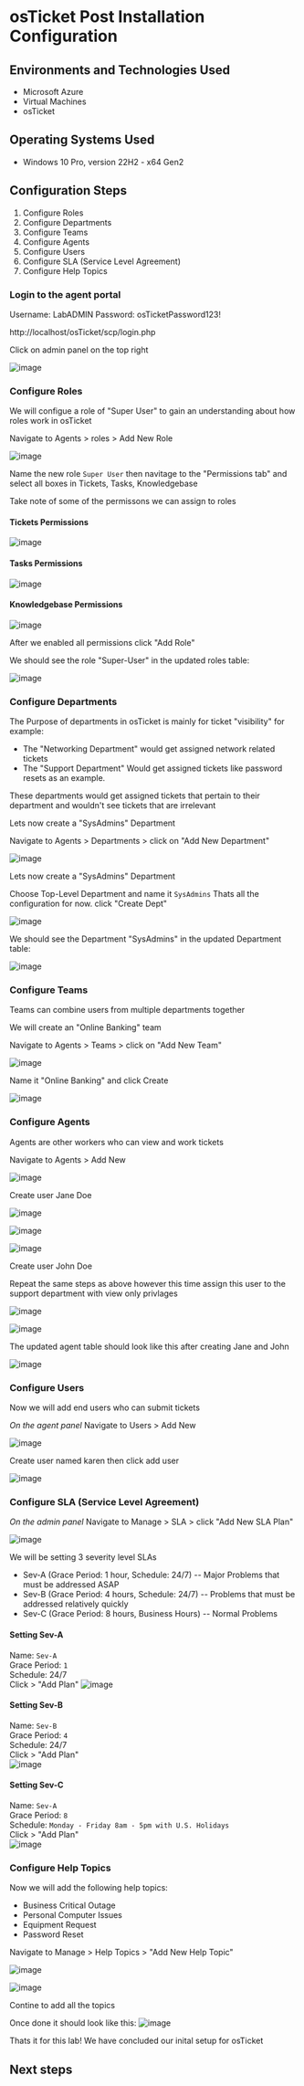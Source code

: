 # osTicket Post Installation Configuration

## Environments and Technologies Used

- Microsoft Azure
- Virtual Machines
- osTicket

## Operating Systems Used 

- Windows 10 Pro, version 22H2 - x64 Gen2

## Configuration Steps

1. Configure Roles
2. Configure Departments
3. Configure Teams
4. Configure Agents
5. Configure Users
6. Configure SLA (Service Level Agreement)
7. Configure Help Topics


### Login to the agent portal

Username: LabADMIN
Password: osTicketPassword123!

http://localhost/osTicket/scp/login.php

Click on admin panel on the top right 

![image](https://github.com/user-attachments/assets/c6355bcc-14ae-4b2c-a16d-31fcb8ced5bf)

### Configure Roles

We will configue a role of "Super User" to gain an understanding about how roles work in osTicket

Navigate to Agents > roles > Add New Role

![image](https://github.com/user-attachments/assets/6c990541-f440-4b03-a683-6f26657c5b5d)

Name the new role  `Super User` then navitage to the "Permissions tab" and select all boxes in Tickets, Tasks, Knowledgebase  

Take note of some of the permissons we can assign to roles

#### Tickets Permissions    

![image](https://github.com/user-attachments/assets/baf21f62-c83d-413a-bee9-341ccd99e944)

#### Tasks Permissions  

![image](https://github.com/user-attachments/assets/0380a834-13e5-4969-8b6e-fe0773f844a6)

#### Knowledgebase Permissions  

![image](https://github.com/user-attachments/assets/6dd4f0c6-36fe-4ba0-95ec-ba8ff2629b99)

After we enabled all permissions click "Add Role"

We should see the role "Super-User" in the updated roles table: 

![image](https://github.com/user-attachments/assets/8a67466b-b732-4ae2-8019-67e98477b0f9)


### Configure Departments

The Purpose of departments in osTicket is mainly for ticket "visibility" for example:  
- The "Networking Department" would get assigned network related tickets  
- The "Support Department" Would get assigned tickets like password resets as an example.   

These departments would get assigned tickets that pertain to their department and wouldn't see tickets that are irrelevant 

Lets now create a "SysAdmins" Department

 Navigate to Agents > Departments > click on "Add New Department"

![image](https://github.com/user-attachments/assets/90d97d32-485d-48f2-84b1-2eadf09d20aa)

Lets now create a "SysAdmins" Department

Choose Top-Level Department and name it `SysAdmins` Thats all the configuration for now. click "Create Dept"

![image](https://github.com/user-attachments/assets/64d557f8-0f87-4fb4-a29b-3431560f8e91)

We should see the Department "SysAdmins" in the updated Department table: 

![image](https://github.com/user-attachments/assets/2c877bc2-e850-44a4-87ae-52cb6f49e709)

### Configure Teams

Teams can combine users from multiple departments together 

We will create an "Online Banking" team 

Navigate to  Agents > Teams > click on "Add New Team"

![image](https://github.com/user-attachments/assets/fff5add8-9e7f-4f46-b540-cd579dc8c43b)

Name it "Online Banking" and click Create

![image](https://github.com/user-attachments/assets/a24ebe81-a44a-4f5e-8869-89d9b0ca602d)


### Configure Agents

Agents are other workers who can view and work tickets

Navigate to Agents > Add New

![image](https://github.com/user-attachments/assets/d1c5b74b-4cad-4f08-8b3d-a8c04a2e8535)

Create user Jane Doe

![image](https://github.com/user-attachments/assets/a25f1e35-a56b-4f16-b0f1-c5a7c0a7c260)

![image](https://github.com/user-attachments/assets/c1c136a5-f319-4326-bf82-949b8bbdd148)

![image](https://github.com/user-attachments/assets/7dc54910-470f-4afa-b958-01bd79009a23)


Create user John Doe

Repeat the same steps as above however this time assign this user to the support department with view only privlages 

![image](https://github.com/user-attachments/assets/4ff951ba-743e-4a9c-b901-5c82f06c93f0)

![image](https://github.com/user-attachments/assets/2bd3abbc-cfd1-44a2-a6eb-1317536299b0)


The updated agent table should look like this after creating Jane and John

![image](https://github.com/user-attachments/assets/4d28bf61-0ae2-48e0-b637-d02699645859)

### Configure Users

Now we will add end users who can submit tickets

*On the agent panel* Navigate to Users > Add New

![image](https://github.com/user-attachments/assets/0abce924-c715-4c73-a47c-6f0e56ce9e1f)

Create user named karen then click add user

![image](https://github.com/user-attachments/assets/f24c470a-5b38-49ea-bbb6-01a8bad356ad)


### Configure SLA (Service Level Agreement)

*On the admin panel* Navigate to  Manage > SLA > click "Add New SLA Plan"

![image](https://github.com/user-attachments/assets/e37e7f84-551a-439e-8dae-e5b2cff793fc)


We will be setting 3 severity level SLAs
- Sev-A (Grace Period: 1 hour, Schedule: 24/7) -- Major Problems that must be addressed ASAP
- Sev-B (Grace Period: 4 hours, Schedule: 24/7) -- Problems that must be addressed relatively quickly 
- Sev-C (Grace Period: 8 hours, Business Hours) -- Normal Problems 

#### Setting Sev-A

Name: `Sev-A`  
Grace Period: `1`  
Schedule: 24/7  
Click > "Add Plan"
![image](https://github.com/user-attachments/assets/29403359-682f-4298-bc1f-0f49b4b5a201)


#### Setting Sev-B

Name: `Sev-B`  
Grace Period: `4`  
Schedule: 24/7     
Click > "Add Plan"  
![image](https://github.com/user-attachments/assets/7877d514-912a-4624-807c-a40ce66cccd0)


#### Setting Sev-C

Name: `Sev-A`  
Grace Period: `8`  
Schedule: `Monday - Friday 8am - 5pm with U.S. Holidays`   
Click > "Add Plan"  
![image](https://github.com/user-attachments/assets/3dd72ee0-101e-403b-8cc5-b4b5e13d9da2)



### Configure Help Topics

Now we will add the following help topics:
- Business Critical Outage
- Personal Computer Issues
- Equipment Request
- Password Reset


Navigate to Manage > Help Topics > "Add New Help Topic"  

![image](https://github.com/user-attachments/assets/a606eacc-d66f-4cbc-b88b-7b1316b4f210)

![image](https://github.com/user-attachments/assets/3bdaa11f-133e-409b-87c2-9529227f2820)

Contine to add all the topics

Once done it should look like this: 
![image](https://github.com/user-attachments/assets/f78e2444-89e8-4e4c-936e-a76cdeb27772)


Thats it for this lab! We have concluded our inital setup for osTicket

## Next steps






